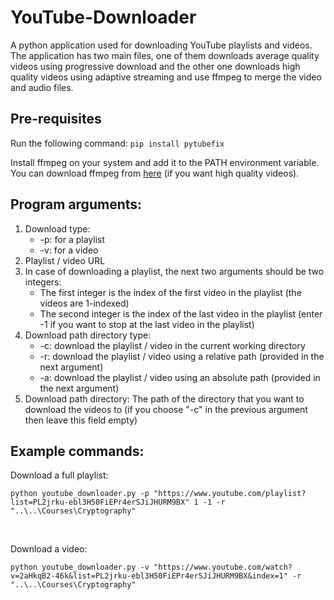 # YouTube-Downloader

A python application used for downloading YouTube playlists and videos. The application has two main files, one of them downloads average quality videos using progressive download and the other one downloads high quality videos using adaptive streaming and use ffmpeg to merge the video and audio files.

## Pre-requisites
Run the following command: `pip install pytubefix`

Install ffmpeg on your system and add it to the PATH environment variable. You can download ffmpeg from [here](https://ffmpeg.org/download.html) (if you want high quality videos).

## Program arguments:

<ol>
    <li>Download type:
        <ul>
            <li>-p: for a playlist</li>
            <li>-v: for a video</li>
        </ul>
    </li>
    <li>Playlist / video URL</li>
    <li>In case of downloading a playlist, the next two arguments should be two integers:
        <ul>
            <li>The first integer is the index of the first video in the playlist (the videos are 1-indexed)</li>
            <li>The second integer is the index of the last video in the playlist (enter -1 if you want to stop at the last video in the playlist)</li>
        </ul>
    </li>
    <li>Download path directory type:
        <ul>
            <li>-c: download the playlist / video in the current working directory</li>
            <li>-r: download the playlist / video using a relative path (provided in the next argument)</li>
            <li>-a: download the playlist / video using an absolute path (provided in the next argument)</li>
        </ul>
    </li>
    <li>Download path directory: The path of the directory that you want to download the videos to (if you choose "-c" in the previous argument then leave this field empty)
    </li>
</ol>

## Example commands:

Download a full playlist:

`python youtube_downloader.py -p "https://www.youtube.com/playlist?list=PL2jrku-ebl3H50FiEPr4erSJiJHURM9BX" 1 -1 -r "..\..\Courses\Cryptography"`

<br>

Download a video:

`python youtube_downloader.py -v "https://www.youtube.com/watch?v=2aHkqB2-46k&list=PL2jrku-ebl3H50FiEPr4erSJiJHURM9BX&index=1" -r "..\..\Courses\Cryptography"`
